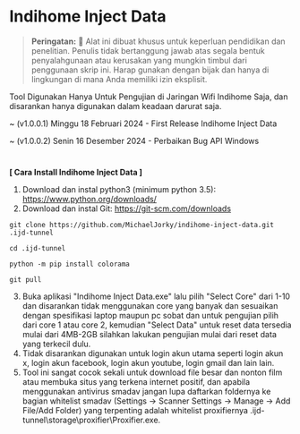 # Indihome Inject Data

> **Peringatan:** :red_circle: Alat ini dibuat khusus untuk keperluan pendidikan dan penelitian. Penulis tidak bertanggung jawab atas segala bentuk penyalahgunaan atau kerusakan yang mungkin timbul dari penggunaan skrip ini. Harap gunakan dengan bijak dan hanya di lingkungan di mana Anda memiliki izin eksplisit.

Tool Digunakan Hanya Untuk Pengujian di Jaringan Wifi Indihome Saja, dan disarankan hanya digunakan dalam keadaan darurat saja.

~ (v1.0.0.1) Minggu 18 Februari 2024 - First Release Indihome Inject Data

~ (v1.0.0.2) Senin 16 Desember 2024 - Perbaikan Bug API Windows
#
<b>[ Cara Install Indihome Inject Data ]</b>

1. Download dan instal python3 (minimum python 3.5): https://www.python.org/downloads/
2. Download dan instal Git: https://git-scm.com/downloads
```
git clone https://github.com/MichaelJorky/indihome-inject-data.git .ijd-tunnel
```
```
cd .ijd-tunnel
```
```
python -m pip install colorama
```
```
git pull
```
3. Buka aplikasi "Indihome Inject Data.exe" lalu pilih "Select Core" dari 1-10 dan disarankan tidak menggunakan core yang banyak dan sesuaikan dengan spesifikasi laptop maupun pc sobat dan untuk pengujian pilih dari core 1 atau core 2, kemudian "Select Data" untuk reset data tersedia mulai dari 4MB-2GB silahkan lakukan pengujian mulai dari reset data yang terkecil dulu.
4. Tidak disarankan digunakan untuk login akun utama seperti login akun x, login akun facebook, login akun youtube, login gmail dan lain lain.
5. Tool ini sangat cocok sekali untuk download file besar dan nonton film atau membuka situs yang terkena internet positif, dan apabila menggunakan antivirus smadav jangan lupa daftarkan foldernya ke bagian whitelist smadav (Settings -> Scanner Settings -> Manage -> Add File/Add Folder) yang terpenting adalah whitelist proxifiernya .ijd-tunnel\storage\proxifier\Proxifier.exe.

